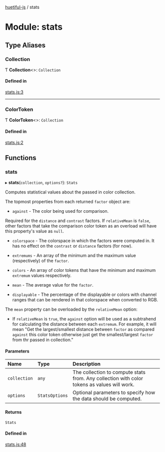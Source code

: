 [huetiful-js](../README.md) / stats

# Module: stats

## Type Aliases

### Collection

Ƭ **Collection**\<\>: `Collection`

#### Defined in

[stats.js:3](https://github.com/prjctimg/huetiful/blob/5e5fb86/src/stats.js#L3)

___

### ColorToken

Ƭ **ColorToken**\<\>: `Collection`

#### Defined in

[stats.js:2](https://github.com/prjctimg/huetiful/blob/5e5fb86/src/stats.js#L2)

## Functions

### stats

▸ **stats**(`collection`, `options?`): `Stats`

Computes statistical values about the passed in color collection.

The topmost properties from each returned `factor` object are:

* `against` - The color being used for comparison.

Required for the `distance` and `contrast` factors.
If `relativeMean` is `false`, other factors that take the comparison color token as an overload will have this property's value as `null`.
* `colorspace` - The colorspace in which the factors were computed in. It has no effect on the `contrast` or `distance` factors (for now).

* `extremums` - An array of the minimum and the maximum value (respectively) of the `factor`.
* `colors` - An array of color tokens that have the minimum and maximum `extremum` values respectively.
* `mean` - The average value for the `factor`.
* `displayable` - The percentage of the displayable or colors with channel ranges that can be rendered in  that colorspace when converted to RGB.

The `mean` property can be overloaded by the `relativeMean` option:

* If `relativeMean` is `true`, the `against` option will be used as a subtrahend for calculating the distance between each `extremum`.
For example, it will mean "Get the largest/smallest distance between `factor` as compared `against` this color token otherwise just get the smallest/largest `factor` from thr passed in collection."

#### Parameters

| Name | Type | Description |
| :------ | :------ | :------ |
| `collection` | `any` | The collection to compute stats from. Any collection with color tokens as values will work. |
| `options` | `StatsOptions` | Optional parameters to specify how the data should be computed. |

#### Returns

`Stats`

#### Defined in

[stats.js:48](https://github.com/prjctimg/huetiful/blob/5e5fb86/src/stats.js#L48)
